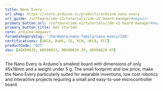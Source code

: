 ```yaml
---
title: Nano Every
url_shop: https://store.arduino.cc/products/arduino-nano-every
url_guide: /software/ide-v2/tutorials/ide-v2-board-manager#megaavr
primary_button_url: /software/ide-v2/tutorials/ide-v2-board-manager#megaavr
primary_button_title: Get Started
core: arduino:megaavr
forumCategorySlug: '/hardware/nano-family/nano-every/158'
certifications: [UKCA, RoHS, CE, RCM, UKCA, FCC]
productCode: '027'
sku: [ABX00028, ABX00033, ABX00028-3P, ABX00028-6P]
---
```


The Nano Every is Arduino's smallest board with dimensions of only 45x18mm and a weight under 5 g. The small footprint and low price, make the Nano Every particularly suited for wearable inventions, low cost robotics and interactive projects requiring a small and easy-to-use microcontroller board.

